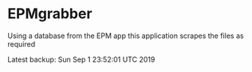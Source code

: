 # EPMgrabber
Using a database from the EPM app this application scrapes the files as required


Latest backup: Sun Sep 1 23:52:01 UTC 2019
